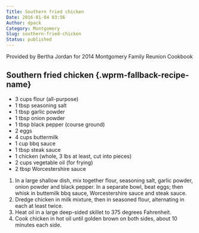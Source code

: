 ```yaml
---
Title: Southern fried chicken
Date: 2016-01-04 03:56
Author: dpack
Category: Montgomery
Slug: southern-fried-chicken
Status: published
---
```


Provided by Bertha Jordan for 2014 Montgomery Family Reunion Cookbook <!--WPRM Recipe 144-->

<div class="wprm-fallback-recipe">

Southern fried chicken {.wprm-fallback-recipe-name}
----------------------

<div class="wprm-fallback-recipe-ingredients">

-   3 cups flour (all-purpose)
-   1 tbsp seasoning salt
-   1 tbsp garlic powder
-   1 tbsp onion powder
-   1 tbsp black pepper (course ground)
-   2 eggs
-   4 cups buttermilk
-   1 cup bbq sauce
-   1 tbsp steak sauce
-   1 chicken (whole, 3 lbs at least, cut into pieces)
-   2 cups vegetable oil (for frying)
-   2 tbsp Worcestershire sauce

</div>

<div class="wprm-fallback-recipe-instructions">

1.  In a large shallow dish, mix together flour, seasoning salt, garlic powder, onion powder and black pepper. In a separate bowl, beat eggs; then whisk in buttemilk bbq sauce, Worcestershire sauce and steak sauce.
2.  Dredge chicken in milk mixture, then in seasoned flour, alternating in each at least twice.
3.  Heat oil in a large deep-sided skillet to 375 degrees Fahrenheit.
4.  Cook chicken in hot oil until golden brown on both sides, about 10 minutes each side.

</div>

<div class="wprm-fallback-recipe-notes">

</div>

</div>

<!--End WPRM Recipe-->
